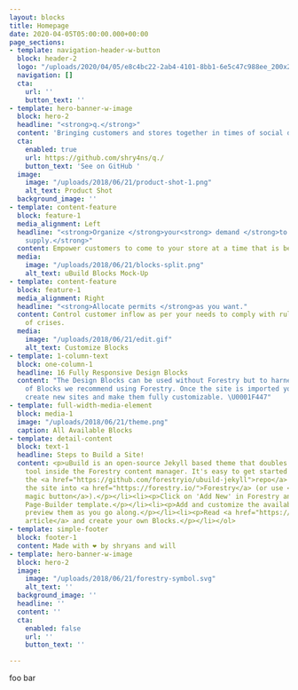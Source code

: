 ```yaml
---
layout: blocks
title: Homepage
date: 2020-04-05T05:00:00.000+00:00
page_sections:
- template: navigation-header-w-button
  block: header-2
  logo: "/uploads/2020/04/05/e8c4bc22-2ab4-4101-8bb1-6e5c47c988ee_200x200.png"
  navigation: []
  cta:
    url: ''
    button_text: ''
- template: hero-banner-w-image
  block: hero-2
  headline: "<strong>q.</strong>"
  content: 'Bringing customers and stores together in times of social distancing. '
  cta:
    enabled: true
    url: https://github.com/shry4ns/q./
    button_text: 'See on GitHub '
  image:
    image: "/uploads/2018/06/21/product-shot-1.png"
    alt_text: Product Shot
  background_image: ''
- template: content-feature
  block: feature-1
  media_alignment: Left
  headline: "<strong>Organize </strong>your<strong> demand </strong>to maintain your<strong>
    supply.</strong>"
  content: Empower customers to come to your store at a time that is best for them.
  media:
    image: "/uploads/2018/06/21/blocks-split.png"
    alt_text: uBuild Blocks Mock-Up
- template: content-feature
  block: feature-1
  media_alignment: Right
  headline: "<strong>Allocate permits </strong>as you want."
  content: Control customer inflow as per your needs to comply with rules in times
    of crises.
  media:
    image: "/uploads/2018/06/21/edit.gif"
    alt_text: Customize Blocks
- template: 1-column-text
  block: one-column-1
  headline: 16 Fully Responsive Design Blocks
  content: "The Design Blocks can be used without Forestry but to harness the power
    of Blocks we recommend using Forestry. Once the site is imported you can immediately
    create new sites and make them fully customizable. \U0001F447"
- template: full-width-media-element
  block: media-1
  image: "/uploads/2018/06/21/theme.png"
  caption: All Available Blocks
- template: detail-content
  block: text-1
  headline: Steps to Build a Site!
  content: <p>uBuild is an open-source Jekyll based theme that doubles as a builder
    tool inside the Forestry content manager. It's easy to get started!</p><ol><li><p>Fork
    the <a href="https://github.com/forestryio/ubuild-jekyll">repo</a> and import
    the site into <a href="https://forestry.io/">Forestry</a> (or use <a href="https://forestry.io/blog/ubuild-a-new-theme-for-static-sites-using-blocks#even-quicker-start">our
    magic button</a>).</p></li><li><p>Click on 'Add New' in Forestry and select the
    Page-Builder template.</p></li><li><p>Add and customize the available Blocks and
    preview them as you go along.</p></li><li><p>Read <a href="https://forestry.io/blog/ubuild-a-new-theme-for-static-sites-using-blocks/">our
    article</a> and create your own Blocks.</p></li></ol>
- template: simple-footer
  block: footer-1
  content: Made with ❤︎ by shryans and will
- template: hero-banner-w-image
  block: hero-2
  image:
    image: "/uploads/2018/06/21/forestry-symbol.svg"
    alt_text: ''
  background_image: ''
  headline: ''
  content: ''
  cta:
    enabled: false
    url: ''
    button_text: ''

---
```

foo bar